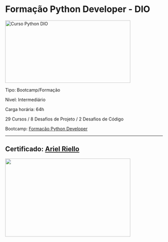 # **Formação Python Developer - DIO**

<img src="https://hermes.dio.me/tracks/cover/ac0e208f-9ab9-471d-84ae-0107cfd2156a.png" alt="Curso Python DIO" width="400" height="200">

Tipo: Bootcamp/Formação

Nivel: Intermediário

Carga horária: 64h

29 Cursos / 8 Desafios de Projeto / 2 Desafios de Código

Bootcamp: [Formação Python Developer](https://web.dio.me/track/formacao-python-developer)

---
## Certificado: [Ariel Riello](https://www.dio.me/certificate/BACD5E5F/share)

<img src="https://hermes.digitalinnovation.one/certificates/cover/BACD5E5F.jpg" width="400" height="250">
